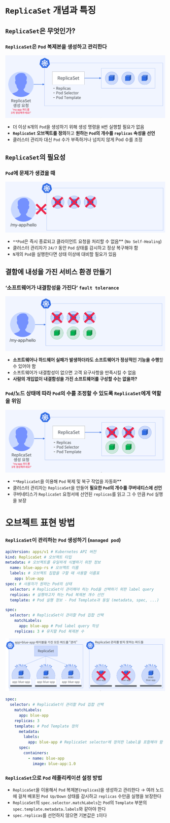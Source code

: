 # `ReplicaSet` 개념과 특징

## `ReplicaSet`은 무엇인가?

### `ReplicaSet`은 `Pod` 복제본을 생성하고 관리한다

![images/replica_set/1.png](images/replica_set/1.png)

- 더 이상 `N`개의 `Pod`을 생성하기 위해 생성 명령을 `N`번 실행할 필요가 없음
- **`ReplicaSet` 오브젝트를 정의**하고 **원하는 `Pod`의 개수를 `replicas` 속성을 선언**
- 클러스터 관리자 대신 `Pod` 수가 부족하거나 넘치지 않게 Pod 수를 조정

## `ReplicaSet`의 필요성

### `Pod`에 문제가 생겼을 때

![images/replica_set/2.png](images/replica_set/2.png)

- `**Pod`은 즉시 종료되고 클라이언트 요청을 처리할 수 없음\*\* (`No Self-Healing`)
- 클러스터 관리자가 `24/7` 동안 `Pod` 상태를 감시하고 정상 복구해야 함
- `N`개의 `Pod`을 실행한다면 상태 이상에 대비할 필요가 있음

## 결함에 내성을 가진 서비스 환경 만들기

### ‘소프트웨어가 내결함성을 가진다’ `fault tolerance`

![images/replica_set/3.png](images/replica_set/3.png)

- **소프트웨어나 하드웨어 실패가 발생하더라도 소프트웨어가 정상적인 기능을 수행**할 수 있어야 함
- 소프트웨어가 내결함성이 없으면 고객 요구사항을 만족시킬 수 없음
- **사람의 개입없이 내결함성을 가진 소프트웨어를 구성할 수는 없을까?**

### `Pod`/노드 상태에 따라 `Pod`의 수를 조정할 수 있도록 `ReplicaSet`에게 역할을 위임

![images/replica_set/4.png](images/replica_set/4.png)

- `**ReplicaSet`을 이용해 `Pod` 복제 및 복구 작업을 자동화\*\*
- 클러스터 관리자는 `ReplicaSet`을 만들어 **필요한 `Pod`의 개수를 쿠버네티스에 선언**
- 쿠버네티스가 `ReplicaSet` 요청서에 선언된 `replicas`를 읽고 그 수 만큼 `Pod` 실행을 보장

# 오브젝트 표현 방법

### `ReplicaSet`이 관리하는 `Pod` 생성하기 (`managed pod`)

```yaml
apiVersion: apps/v1 # Kubernetes API 버전
kind: ReplicaSet # 오브젝트 타입
metadata: # 오브젝트를 유일하게 식별하기 위한 정보
  name: blue-app-rs # 오브젝트 이름
  labels: # 오브젝트 집합을 구할 때 사용할 이름표
    app: blue-app
spec: # 사용자가 원하는 Pod의 상태
  selector: # ReplicaSet이 관리해야 하는 Pod을 선택하기 위한 label query
  replicas: # 실행하고자 하는 Pod 복제본 개수 선언
  template: # Pod 실행 정보 - Pod Template과 동일 (metadata, spec, ...)
```

```yaml
spec:
  selector: # ReplicaSet이 관리할 Pod 집합 선택
    matchLabels:
      app: blue-app # Pod label query 작성
    replicas: 3 # 유지할 Pod 복제본 수
```

![images/replica_set/5.png](images/replica_set/5.png)

```yaml
spec:
  selector: # ReplicaSet이 관리할 Pod 집합 선택
    matchLabels:
      app: blue-app
    replicas: 3
    template: # Pod Template 정의
      metadata:
        labels:
          app: blue-app # ReplicaSet selector에 정의한 label을 포함해야 함
      spec:
        containers:
          - name: blue-app
            image: blue-app:1.0
```

### `ReplicaSet`으로 `Pod` 레플리케이션 설정 방법

- `ReplicaSet`을 이용해서 `Pod` 복제본(`replicas`)을 생성하고 관리한다
  → 여러 노드에 걸쳐 배포된 `Pod Up/Down` 상태를 감시하고 `replicas` 수만큼 실행을 보장한다
- `ReplicaSet`의 `spec.selector.matchLabels`는 `Pod`의 `Template` 부분의 `spec.template.metadata.labels`와 같아야 한다
- `spec.replicas`를 선언하지 않으면 기본값은 `1`이다
